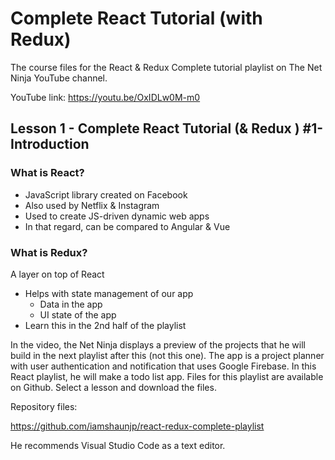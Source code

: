 # Complete React Tutorial (with Redux)

The course files for the React & Redux Complete tutorial playlist on The Net Ninja YouTube channel.

YouTube link: https://youtu.be/OxIDLw0M-m0

## Lesson 1 - Complete React Tutorial (& Redux ) #1- Introduction

### What is React?
*	JavaScript library created on Facebook
*	Also used by Netflix & Instagram
*	Used to create JS-driven dynamic web apps
*	In that regard, can be compared to Angular & Vue

### What is Redux?
A layer on top of React
*	Helps with state management of our app
    *	Data in the app
    *	UI state of the app
*	Learn this in the 2nd half of the playlist

In the video, the Net Ninja displays a preview of the projects that he will build in the next playlist after this (not this one). The app is a project planner with user authentication and notification that uses Google Firebase. In this React playlist, he will make a todo list app. Files for this playlist are available on Github. Select a lesson and download the files.

Repository files:

https://github.com/iamshaunjp/react-redux-complete-playlist

He recommends Visual Studio Code as a text editor.

